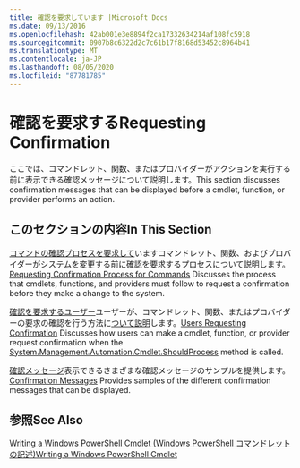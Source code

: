 ```yaml
---
title: 確認を要求しています |Microsoft Docs
ms.date: 09/13/2016
ms.openlocfilehash: 42ab001e3e8894f2ca17332634214af108fc5918
ms.sourcegitcommit: 0907b8c6322d2c7c61b17f8168d53452c8964b41
ms.translationtype: MT
ms.contentlocale: ja-JP
ms.lasthandoff: 08/05/2020
ms.locfileid: "87781785"
---
```

# <a name="requesting-confirmation"></a><span data-ttu-id="ef456-102">確認を要求する</span><span class="sxs-lookup"><span data-stu-id="ef456-102">Requesting Confirmation</span></span>

<span data-ttu-id="ef456-103">ここでは、コマンドレット、関数、またはプロバイダーがアクションを実行する前に表示できる確認メッセージについて説明します。</span><span class="sxs-lookup"><span data-stu-id="ef456-103">This section discusses confirmation messages that can be displayed before a cmdlet, function, or provider performs an action.</span></span>

## <a name="in-this-section"></a><span data-ttu-id="ef456-104">このセクションの内容</span><span class="sxs-lookup"><span data-stu-id="ef456-104">In This Section</span></span>

<span data-ttu-id="ef456-105">[コマンドの確認プロセスを要求して](./requesting-confirmation-from-cmdlets.md)いますコマンドレット、関数、およびプロバイダーがシステムを変更する前に確認を要求するプロセスについて説明します。</span><span class="sxs-lookup"><span data-stu-id="ef456-105">[Requesting Confirmation Process for Commands](./requesting-confirmation-from-cmdlets.md) Discusses the process that cmdlets, functions, and providers must follow to request a confirmation before they make a change to the system.</span></span>

<span data-ttu-id="ef456-106">[確認を要求するユーザー](./users-requesting-confirmation.md)ユーザーが、コマンドレット、関数、またはプロバイダーの要求の確認を行う方法に[ついて説明](/dotnet/api/System.Management.Automation.Cmdlet.ShouldProcess)します。</span><span class="sxs-lookup"><span data-stu-id="ef456-106">[Users Requesting Confirmation](./users-requesting-confirmation.md) Discusses how users can make a cmdlet, function, or provider request confirmation when the [System.Management.Automation.Cmdlet.ShouldProcess](/dotnet/api/System.Management.Automation.Cmdlet.ShouldProcess) method is called.</span></span>

<span data-ttu-id="ef456-107">[確認メッセージ](./confirmation-messages.md)表示できるさまざまな確認メッセージのサンプルを提供します。</span><span class="sxs-lookup"><span data-stu-id="ef456-107">[Confirmation Messages](./confirmation-messages.md) Provides samples of the different confirmation messages that can be displayed.</span></span>

## <a name="see-also"></a><span data-ttu-id="ef456-108">参照</span><span class="sxs-lookup"><span data-stu-id="ef456-108">See Also</span></span>

[<span data-ttu-id="ef456-109">Writing a Windows PowerShell Cmdlet (Windows PowerShell コマンドレットの記述)</span><span class="sxs-lookup"><span data-stu-id="ef456-109">Writing a Windows PowerShell Cmdlet</span></span>](./writing-a-windows-powershell-cmdlet.md)
